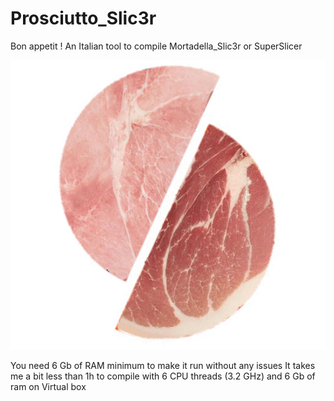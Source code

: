 # Prosciutto_Slic3r
Bon appetit ! An Italian tool to compile Mortadella_Slic3r or SuperSlicer

<p align="center">
  <img src="media/StupidLogo.PNG">
</p>

You need 6 Gb of RAM minimum to make it run without any issues
It takes me a bit less than 1h to compile with 6 CPU threads (3.2 GHz) and 6 Gb of ram on Virtual box
